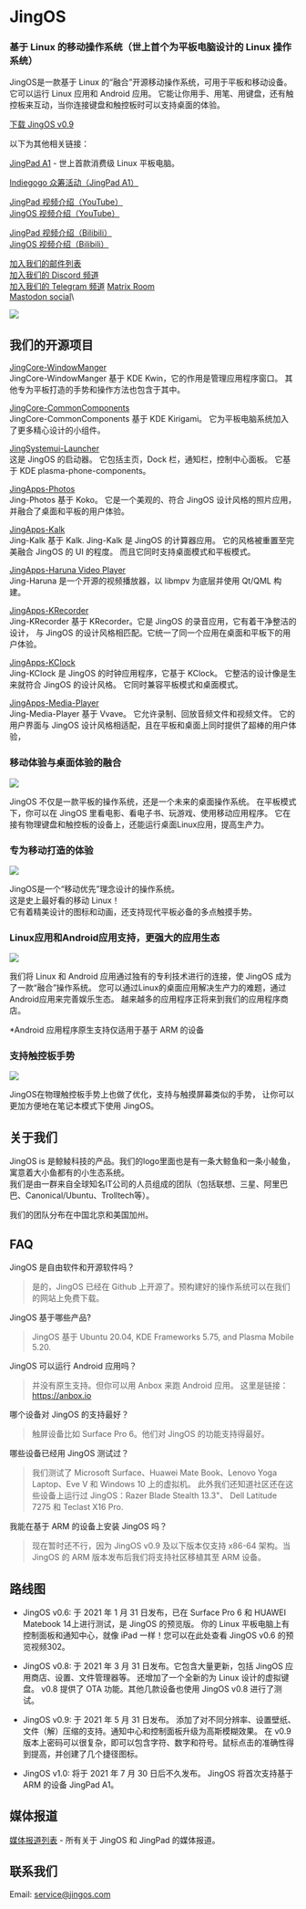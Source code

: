 # JingOS
### 基于 Linux 的移动操作系统（世上首个为平板电脑设计的 Linux 操作系统）

JingOS是一款基于 Linux 的“融合”开源移动操作系统，可用于平板和移动设备。
它可以运行 Linux 应用和 Android 应用。
它能让你用手、用笔、用键盘，还有触控板来互动，当你连接键盘和触控板时可以支持桌面的体验。

[下载 JingOS v0.9](https://jingos.feishu.cn/docs/doccnFhsqYIUT2ozejeOlfvMfsf)

以下为其他相关链接：

[JingPad A1](https://en.jingos.com/jingpad-a1/) - 世上首款消费级 Linux 平板电脑。

[Indiegogo 众筹活动（JingPad A1）](https://www.indiegogo.com/projects/jingpad-world-s-first-linux-based-tablet/coming_soon/x/26085983)

[JingPad 视频介绍（YouTube）](https://www.youtube.com/watch?v=rZugAfhWkPA)\
[JingOS 视频介绍（YouTube）](https://www.youtube.com/watch?v=3E0ADUIiFzA)

[JingPad 视频介绍（Bilibili）](https://www.bilibili.com/video/BV1zf4y1s7H2)\
[JingOS 视频介绍（Bilibili）](https://www.bilibili.com/video/BV1Za4y1n7pY)

[加入我们的邮件列表](http://hk.mikecrm.com/pg5E05S)\
[加入我们的 Discord 频道](https://discord.gg/xEwDGW7RnJ)\
[加入我们的 Telegram 频道](https://t.me/JingOS_Linux)
[Matrix Room](https://matrix.to/#/#jingos:matrix.org)\
[Mastodon social](https://mastodon.social/@jingos_official)\


![](https://en-cdn.jingos.com/wp-content/uploads/brizy/143/assets/images/iW=667&iH=438&oX=0&oY=2&cW=667&cH=435/Lark20201228-151833.png)

## 我们的开源项目

[JingCore-WindowManger](https://github.com/JingOS-team/jing-kwin)\
JingCore-WindowManger 基于 KDE Kwin，它的作用是管理应用程序窗口。
其他专为平板打造的手势和操作方法也包含于其中。

[JingCore-CommonComponents](https://github.com/JingOS-team/jing-kirigami)\
JingCore-CommonComponents 基于 KDE Kirigami。 它为平板电脑系统加入了更多精心设计的小组件。
  
[JingSystemui-Launcher](https://github.com/JingOS-team/jing-plasma-phone-components)\
这是 JingOS 的启动器。 它包括主页，Dock 栏，通知栏，控制中心面板。
它基于 KDE plasma-phone-components。

[JingApps-Photos](https://www.youtube.com/watch?v=3E0ADUIiFzA)\
Jing-Photos 基于 Koko。 它是一个美观的、符合 JingOS 设计风格的照片应用，
并融合了桌面和平板的用户体验。
  
[JingApps-Kalk](https://github.com/JingOS-team/jing-kalk)\
Jing-Kalk 基于 Kalk. Jing-Kalk 是 JingOS 的计算器应用。 它的风格被重置至完美融合 JingOS 的 UI 的程度。
而且它同时支持桌面模式和平板模式。
  
[JingApps-Haruna Video Player](https://github.com/JingOS-team/jing-haruna)\
Jing-Haruna 是一个开源的视频播放器，以 libmpv 为底层并使用 Qt/QML 构建。

[JingApps-KRecorder](https://github.com/JingOS-team/jing-krecorder)\
Jing-KRecorder 基于 KRecorder。它是 JingOS 的录音应用，它有着干净整洁的设计，
与 JingOS 的设计风格相匹配。它统一了同一个应用在桌面和平板下的用户体验。

[JingApps-KClock](https://github.com/JingOS-team/jing-kclock)\
Jing-KClock 是 JingOS 的时钟应用程序，它基于 KClock。 它整洁的设计像是生来就符合 JingOS 的设计风格。
它同时兼容平板模式和桌面模式。

[JingApps-Media-Player](https://github.com/JingOS-team/jing-media-player)\
Jing-Media-Player 基于 Vvave。 它允许录制、回放音频文件和视频文件。
它的用户界面与 JingOS 设计风格相适配，且在平板和桌面上同时提供了超棒的用户体验，

### 移动体验与桌面体验的融合

![](https://en-cdn.jingos.com/wp-content/uploads/brizy/3730/assets/images/iW=2006&iH=1254&oX=0&oY=0&cW=2006&cH=1254/os-2@2x.jpg)

JingOS 不仅是一款平板的操作系统，还是一个未来的桌面操作系统。
在平板模式下，你可以在 JingOS 里看电影、看电子书、玩游戏、使用移动应用程序。
它在接有物理键盘和触控板的设备上，还能运行桌面Linux应用，提高生产力。

### 专为移动打造的体验

![](https://en-cdn.jingos.com/wp-content/uploads/brizy/3730/assets/images/iW=2212&iH=1552&oX=0&oY=0&cW=2212&cH=1552/os-4@2x.jpg)

JingOS是一个“移动优先”理念设计的操作系统。\
这是史上最好看的移动 Linux！\
它有着精美设计的图标和动画，还支持现代平板必备的多点触摸手势。

### Linux应用和Android应用支持，更强大的应用生态

![](https://en-cdn.jingos.com/wp-content/uploads/brizy/3730/assets/images/iW=2280&iH=820&oX=0&oY=0&cW=2280&cH=820/a1-10@2x.jpg)

我们将 Linux 和 Android 应用通过独有的专利技术进行的连接，使 JingOS 成为了一款“融合”操作系统。
您可以通过Linux的桌面应用解决生产力的难题，通过Android应用来完善娱乐生态。
越来越多的应用程序正将来到我们的应用程序商店。

*Android 应用程序原生支持仅适用于基于 ARM 的设备

### 支持触控板手势

![](https://en-cdn.jingos.com/wp-content/uploads/2021/01/05-2.gif)

JingOS在物理触控板手势上也做了优化，支持与触摸屏幕类似的手势，
让你可以更加方便地在笔记本模式下使用 JingOS。

## 关于我们

JingOS is 是鲸鲮科技的产品。我们的logo里面也是有一条大鲸鱼和一条小鲮鱼，寓意着大小鱼都有的小生态系统。\
我们是由一群来自全球知名IT公司的人员组成的团队（包括联想、三星、阿里巴巴、Canonical/Ubuntu、Trolltech等）。

我们的团队分布在中国北京和美国加州。

## FAQ

JingOS 是自由软件和开源软件吗？

> 是的，JingOS 已经在 Github 上开源了。预构建好的操作系统可以在我们的网站上免费下载。

JingOS 基于哪些产品?

> JingOS 基于 Ubuntu 20.04, KDE Frameworks 5.75, and Plasma Mobile 5.20. <!--我们将会迁移 Plasma Mobile 框架
  至 JDE (Jing Desktop Environment) 在今年的晚些时候。-->

<!--What’s the roadmap of JingOS?

> I posted about Roadmap v1.0 of JingOS 90 in January. I will update the roadmap
  every quarter.

If JingOS is a tablet OS, does it require apps to respect the life cycle, like
what happens when suspended? How does it manage permission? Is there a
permission system like iOS? Are the apps sandboxed? If it can just run Linux
apps, how would they respect life cycle, permission, and stuff? Will you use
snap/flatpak for the permissions system?

> Life-cycle management API will come with JingOS v0.8 in March, apps designed
  for JingOS can be suspended like any other tablet OSs. The permission system
  and app sandbox are still in discussion, not decided yet.

Compared to other Linux distros, is JingOS optimized for tablet only in the UI /
specialized apps, or are there performance tweaks/features as well. Is it
basically like a gnome / KDE but with a tablet first focussed, or are there any
“lower-level” differences? What kind of lower-level differences? Drivers?
Performance enhancements? What will it help Linux do on tablets especially?

> JingOS v0.6 is mostly optimized only in the UI and specialized apps. But
  JingOS v0.8 would have lots of lower differences, like performance
  enhancements.

Do apps have to be created for JingOS to work well? Could I use Spotify or
Discord apps on it, or would there need to be JingOS versions first? JingOS just
run normal Linux apps, right? So we should be able to build and run Flutter
desktop apps on it? Will JingOS support android apps? To fill the gap with
missing popular apps.

> Linux apps (.deb, etc.) can run in JingOS well. You can run Android apps in
  the JingOS ARM version after v1.0 in June.-->
  
JingOS 可以运行 Android 应用吗？
> 并没有原生支持。但你可以用 Anbox 来跑 Android 应用。 这里是链接：https://anbox.io

哪个设备对 JingOS 的支持最好？
> 触屏设备比如 Surface Pro 6。他们对 JingOS 的功能支持得最好。

哪些设备已经用 JingOS 测试过？
> 我们测试了 Microsoft Surface、Huawei Mate Book、Lenovo Yoga Laptop、Eve V 和 Windows 10 上的虚拟机。 此外我们还知道社区还在这些设备上运行过 JingOS：Razer Blade Stealth 13.3"、 Dell Latitude 7275 和 Teclast X16 Pro.

我能在基于 ARM 的设备上安装 JingOS 吗？
> 现在暂时还不行，因为 JingOS v0.9 及以下版本仅支持 x86-64 架构。当 JingOS 的 ARM 版本发布后我们将支持社区移植其至 ARM 设备。

## 路线图

* JingOS v0.6: 于 2021 年 1 月 31 日发布，已在 Surface Pro 6 和 HUAWEI Matebook 14上进行测试，是 JingOS 的预览版。
  你的 Linux 平板电脑上有控制面板和通知中心，就像 iPad 一样！您可以在此处查看 JingOS v0.6 的预览视频302。
  
* JingOS v0.8: 于 2021 年 3 月 31 日发布。它包含大量更新，包括 JingOS 应用商店、设置、文件管理器等。
  还增加了一个全新的为 Linux 设计的虚拟键盘。 v0.8 提供了 OTA 功能。其他几款设备也使用 JingOS v0.8 进行了测试。
  
* JingOS v0.9: 于 2021 年 5 月 31 日发布。 添加了对不同分辨率、设置壁纸、文件（解）压缩的支持。通知中心和控制面板升级为高斯模糊效果。
  在 v0.9 版本上密码可以很复杂，即可以包含字符、数字和符号。鼠标点击的准确性得到提高，并创建了几个捷径图标。

* JingOS v1.0: 将于 2021 年 7 月 30 日后不久发布。 JingOS 将首次支持基于 ARM 的设备 JingPad A1。
<!--
#### We will release updates every month after June.

### About open-sourcing:

> JingOS is based on Ubuntu 20.04, KDE v5.75, Plasma Mobile 5.20. We will
  replace the framework from Plasma Mobile to JDE (Jing Desktop Environment)
  later this year.
-->
## 媒体报道

[媒体报道列表](https://jingos.feishu.cn/sheets/shtcnTr6q3mmLsQyTSg99KRVMGc) -
所有关于 JingOS 和 JingPad 的媒体报道。

## 联系我们

Email: service@jingos.com

